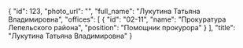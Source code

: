 {
    "id": 123,
    "photo_url": "",
    "full_name": "Лукутина Татьяна Владимировна",
    "offices": [
        {
            "id": "02-11",
            "name": "Прокуратура Лепельского района",
            "position": "Помощник прокурора"
        }
    ],
    "title": "Лукутина Татьяна Владимировна"
}